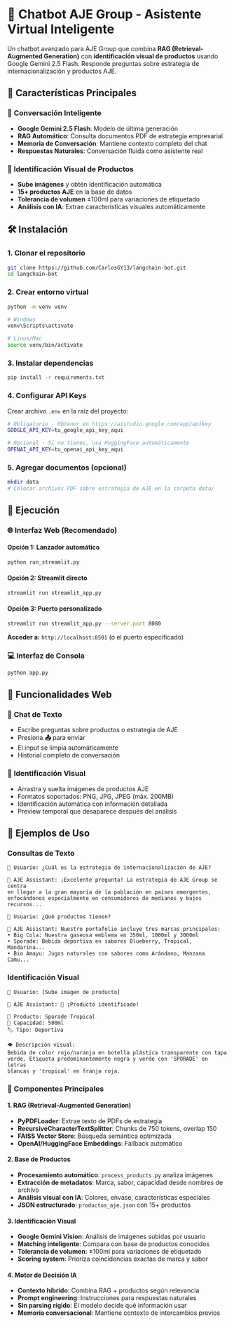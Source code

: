 # 🥤 Chatbot AJE Group - Asistente Virtual Inteligente

Un chatbot avanzado para AJE Group que combina **RAG (Retrieval-Augmented Generation)** con **identificación visual de productos** usando Google Gemini 2.5 Flash. Responde preguntas sobre estrategia de internacionalización y productos AJE.

## 🚀 Características Principales

### 💬 **Conversación Inteligente**
- **Google Gemini 2.5 Flash**: Modelo de última generación
- **RAG Automático**: Consulta documentos PDF de estrategia empresarial
- **Memoria de Conversación**: Mantiene contexto completo del chat
- **Respuestas Naturales**: Conversación fluida como asistente real

### 📸 **Identificación Visual de Productos**
- **Sube imágenes** y obtén identificación automática
- **15+ productos AJE** en la base de datos
- **Tolerancia de volumen** ±100ml para variaciones de etiquetado
- **Análisis con IA**: Extrae características visuales automáticamente

## 🛠️ Instalación

### 1. Clonar el repositorio
```bash
git clone https://github.com/CarlosGY13/langchain-bot.git
cd langchain-bot
```

### 2. Crear entorno virtual
```bash
python -m venv venv

# Windows
venv\Scripts\activate

# Linux/Mac
source venv/bin/activate
```

### 3. Instalar dependencias
```bash
pip install -r requirements.txt
```

### 4. Configurar API Keys
Crear archivo `.env` en la raíz del proyecto:
```bash
# Obligatorio - Obtener en https://aistudio.google.com/app/apikey
GOOGLE_API_KEY=tu_google_api_key_aqui

# Opcional - Si no tienes, usa HuggingFace automáticamente
OPENAI_API_KEY=tu_openai_api_key_aqui
```

### 5. Agregar documentos (opcional)
```bash
mkdir data
# Colocar archivos PDF sobre estrategia de AJE en la carpeta data/
```

## 🚀 Ejecución

### 🌐 Interfaz Web (Recomendado)

#### Opción 1: Lanzador automático
```bash
python run_streamlit.py
```

#### Opción 2: Streamlit directo
```bash
streamlit run streamlit_app.py
```

#### Opción 3: Puerto personalizado
```bash
streamlit run streamlit_app.py --server.port 8080
```

**Acceder a:** `http://localhost:8501` (o el puerto especificado)

### 💻 Interfaz de Consola
```bash
python app.py
```

## 🎯 Funcionalidades Web

### 💬 **Chat de Texto**
- Escribe preguntas sobre productos o estrategia de AJE
- Presiona **📤** para enviar
- El input se limpia automáticamente
- Historial completo de conversación

### 📸 **Identificación Visual**
- Arrastra y suelta imágenes de productos AJE
- Formatos soportados: PNG, JPG, JPEG (máx. 200MB)
- Identificación automática con información detallada
- Preview temporal que desaparece después del análisis

## 📝 Ejemplos de Uso

### Consultas de Texto
```
👤 Usuario: ¿Cuál es la estrategia de internacionalización de AJE?

🤖 AJE Assistant: ¡Excelente pregunta! La estrategia de AJE Group se centra 
en llegar a la gran mayoría de la población en países emergentes, 
enfocándonos especialmente en consumidores de medianos y bajos recursos...

👤 Usuario: ¿Qué productos tienen?

🤖 AJE Assistant: Nuestro portafolio incluye tres marcas principales:
• Big Cola: Nuestra gaseosa emblema en 350ml, 1000ml y 3000ml
• Sporade: Bebida deportiva en sabores Blueberry, Tropical, Mandarina...
• Bio Amayu: Jugos naturales con sabores como Arándano, Manzana Camu...
```

### Identificación Visual
```
👤 Usuario: [Sube imagen de producto]

🤖 AJE Assistant: 🎉 ¡Producto identificado!

🥤 Producto: Sporade Tropical
📏 Capacidad: 500ml
🏷️ Tipo: Deportiva

👁️ Descripción visual:
Bebida de color rojo/naranja en botella plástica transparente con tapa 
verde. Etiqueta predominantemente negra y verde con 'SPORADE' en letras 
blancas y 'tropical' en franja roja.
```

### 🧠 **Componentes Principales**

#### 1. **RAG (Retrieval-Augmented Generation)**
- **PyPDFLoader**: Extrae texto de PDFs de estrategia
- **RecursiveCharacterTextSplitter**: Chunks de 750 tokens, overlap 150
- **FAISS Vector Store**: Búsqueda semántica optimizada
- **OpenAI/HuggingFace Embeddings**: Fallback automático

#### 2. **Base de Productos**
- **Procesamiento automático**: `process_products.py` analiza imágenes
- **Extracción de metadatos**: Marca, sabor, capacidad desde nombres de archivo
- **Análisis visual con IA**: Colores, envase, características especiales
- **JSON estructurado**: `productos_aje.json` con 15+ productos

#### 3. **Identificación Visual**
- **Google Gemini Vision**: Análisis de imágenes subidas por usuario
- **Matching inteligente**: Compara con base de productos conocidos
- **Tolerancia de volumen**: ±100ml para variaciones de etiquetado
- **Scoring system**: Prioriza coincidencias exactas de marca y sabor

#### 4. **Motor de Decisión IA**
- **Contexto híbrido**: Combina RAG + productos según relevancia
- **Prompt engineering**: Instrucciones para respuestas naturales
- **Sin parsing rígido**: El modelo decide qué información usar
- **Memoria conversacional**: Mantiene contexto de intercambios previos
